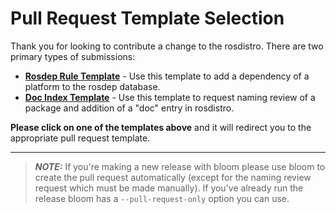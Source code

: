 <!----------------------------------------------------------------------------------------->
<!-- PLEASE SWITCH TO THE `Preview` TAB AND SELECT THE APPROPRIATE PULL REQUEST TEMPLAE -->
<!----------------------------------------------------------------------------------------->

# Pull Request Template Selection

Thank you for looking to contribute a change to the rosdistro. There are two primary types of submissions:

* [**Rosdep Rule Template**](?expand=1&template=rosdep_rule_template.md) - Use this template to add a dependency of a platform to the rosdep database.
* [**Doc Index Template**](?expand=1&template=doc_index_template.md) - Use this template to request naming review of a package and addition of a "doc" entry in rosdistro.

**Please click on one of the templates above** and it will redirect you to the appropriate pull request template.

---

> **_NOTE:_**  If you're making a new release with bloom please use bloom to create the pull request automatically (except for the naming review request which must be made manually). If you've already run the release bloom has a `--pull-request-only` option you can use.
